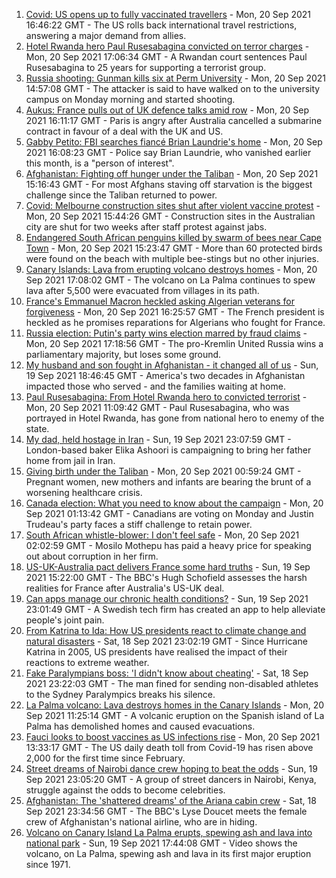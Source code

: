 1. [Covid: US opens up to fully vaccinated travellers](https://www.bbc.co.uk/news/world-us-canada-58628491?at_medium=RSS&at_campaign=KARANGA) - Mon, 20 Sep 2021 16:46:22 GMT - The US rolls back international travel restrictions, answering a major demand from allies.
2. [Hotel Rwanda hero Paul Rusesabagina convicted on terror charges](https://www.bbc.co.uk/news/world-africa-58624691?at_medium=RSS&at_campaign=KARANGA) - Mon, 20 Sep 2021 17:06:34 GMT - A Rwandan court sentences Paul Rusesabagina to 25 years for supporting a terrorist group.
3. [Russia shooting: Gunman kills six at Perm University](https://www.bbc.co.uk/news/world-europe-58623160?at_medium=RSS&at_campaign=KARANGA) - Mon, 20 Sep 2021 14:57:08 GMT - The attacker is said to have walked on to the university campus on Monday morning and started shooting.
4. [Aukus: France pulls out of UK defence talks amid row](https://www.bbc.co.uk/news/uk-58620220?at_medium=RSS&at_campaign=KARANGA) - Mon, 20 Sep 2021 16:11:17 GMT - Paris is angry after Australia cancelled a submarine contract in favour of a deal with the UK and US.
5. [Gabby Petito: FBI searches fiancé Brian Laundrie's home](https://www.bbc.co.uk/news/world-us-canada-58629194?at_medium=RSS&at_campaign=KARANGA) - Mon, 20 Sep 2021 16:08:23 GMT - Police say Brian Laundrie, who vanished earlier this month, is a "person of interest".
6. [Afghanistan: Fighting off hunger under the Taliban](https://www.bbc.co.uk/news/world-asia-58624998?at_medium=RSS&at_campaign=KARANGA) - Mon, 20 Sep 2021 15:16:43 GMT - For most Afghans staving off starvation is the biggest challenge since the Taliban returned to power.
7. [Covid: Melbourne construction sites shut after violent vaccine protest](https://www.bbc.co.uk/news/world-australia-58628629?at_medium=RSS&at_campaign=KARANGA) - Mon, 20 Sep 2021 15:44:26 GMT - Construction sites in the Australian city are shut for two weeks after staff protest against jabs.
8. [Endangered South African penguins killed by swarm of bees near Cape Town](https://www.bbc.co.uk/news/world-africa-58622482?at_medium=RSS&at_campaign=KARANGA) - Mon, 20 Sep 2021 15:23:47 GMT - More than 60 protected birds were found on the beach with multiple bee-stings but no other injuries.
9. [Canary Islands: Lava from erupting volcano destroys homes](https://www.bbc.co.uk/news/world-europe-58620555?at_medium=RSS&at_campaign=KARANGA) - Mon, 20 Sep 2021 17:08:02 GMT - The volcano on La Palma continues to spew lava after 5,500 were evacuated from villages in its path.
10. [France's Emmanuel Macron heckled asking Algerian veterans for forgiveness](https://www.bbc.co.uk/news/world-africa-58626309?at_medium=RSS&at_campaign=KARANGA) - Mon, 20 Sep 2021 16:25:57 GMT - The French president is heckled as he promises reparations for Algerians who fought for France.
11. [Russia election: Putin's party wins election marred by fraud claims](https://www.bbc.co.uk/news/world-europe-58614227?at_medium=RSS&at_campaign=KARANGA) - Mon, 20 Sep 2021 17:18:56 GMT - The pro-Kremlin United Russia wins a parliamentary majority, but loses some ground.
12. [My husband and son fought in Afghanistan - it changed all of us](https://www.bbc.co.uk/news/world-us-canada-58603119?at_medium=RSS&at_campaign=KARANGA) - Sun, 19 Sep 2021 18:46:45 GMT - America's two decades in Afghanistan impacted those who served - and the families waiting at home.
13. [Paul Rusesabagina: From Hotel Rwanda hero to convicted terrorist](https://www.bbc.co.uk/news/world-africa-58604468?at_medium=RSS&at_campaign=KARANGA) - Mon, 20 Sep 2021 11:09:42 GMT - Paul Rusesabagina, who was portrayed in Hotel Rwanda, has gone from national hero to enemy of the state.
14. [My dad, held hostage in Iran](https://www.bbc.co.uk/news/world-middle-east-58603151?at_medium=RSS&at_campaign=KARANGA) - Sun, 19 Sep 2021 23:07:59 GMT - London-based baker Elika Ashoori is campaigning to bring her father home from jail in Iran.
15. [Giving birth under the Taliban](https://www.bbc.co.uk/news/world-asia-58585323?at_medium=RSS&at_campaign=KARANGA) - Mon, 20 Sep 2021 00:59:24 GMT - Pregnant women, new mothers and infants are bearing the brunt of a worsening healthcare crisis.
16. [Canada election: What you need to know about the campaign](https://www.bbc.co.uk/news/world-us-canada-58573882?at_medium=RSS&at_campaign=KARANGA) - Mon, 20 Sep 2021 01:13:42 GMT - Canadians are voting on Monday and Justin Trudeau's party faces a stiff challenge to retain power.
17. [South African whistle-blower: I don't feel safe](https://www.bbc.co.uk/news/world-africa-58550717?at_medium=RSS&at_campaign=KARANGA) - Mon, 20 Sep 2021 02:02:59 GMT - Mosilo Mothepu has paid a heavy price for speaking out about corruption in her firm.
18. [US-UK-Australia pact delivers France some hard truths](https://www.bbc.co.uk/news/world-europe-58614229?at_medium=RSS&at_campaign=KARANGA) - Sun, 19 Sep 2021 15:22:00 GMT - The BBC's Hugh Schofield assesses the harsh realities for France after Australia's US-UK deal.
19. [Can apps manage our chronic health conditions?](https://www.bbc.co.uk/news/business-58556777?at_medium=RSS&at_campaign=KARANGA) - Sun, 19 Sep 2021 23:01:49 GMT - A Swedish tech firm has created an app to help alleviate people's joint pain.
20. [From Katrina to Ida: How US presidents react to climate change and natural disasters](https://www.bbc.co.uk/news/world-us-canada-58561655?at_medium=RSS&at_campaign=KARANGA) - Sat, 18 Sep 2021 23:02:19 GMT - Since Hurricane Katrina in 2005, US presidents have realised the impact of their reactions to extreme weather.
21. [Fake Paralympians boss: 'I didn't know about cheating'](https://www.bbc.co.uk/news/stories-58598677?at_medium=RSS&at_campaign=KARANGA) - Sat, 18 Sep 2021 23:22:03 GMT - The man fined for sending non-disabled athletes to the Sydney Paralympics breaks his silence.
22. [La Palma volcano: Lava destroys homes in the Canary Islands](https://www.bbc.co.uk/news/world-europe-58625781?at_medium=RSS&at_campaign=KARANGA) - Mon, 20 Sep 2021 11:25:14 GMT - A volcanic eruption on the Spanish island of La Palma has demolished homes and caused evacuations.
23. [Fauci looks to boost vaccines as US infections rise](https://www.bbc.co.uk/news/world-us-canada-58628409?at_medium=RSS&at_campaign=KARANGA) - Mon, 20 Sep 2021 13:33:17 GMT - The US daily death toll from Covid-19 has risen above 2,000 for the first time since February.
24. [Street dreams of Nairobi dance crew hoping to beat the odds](https://www.bbc.co.uk/news/world-africa-58602632?at_medium=RSS&at_campaign=KARANGA) - Sun, 19 Sep 2021 23:05:20 GMT - A group of street dancers in Nairobi, Kenya, struggle against the odds to become celebrities.
25. [Afghanistan: The 'shattered dreams' of the Ariana cabin crew](https://www.bbc.co.uk/news/world-middle-east-58599522?at_medium=RSS&at_campaign=KARANGA) - Sat, 18 Sep 2021 23:34:56 GMT - The BBC's Lyse Doucet meets the female crew of Afghanistan's national airline, who are in hiding.
26. [Volcano on Canary Island La Palma erupts, spewing ash and lava into national park](https://www.bbc.co.uk/news/world-europe-58618487?at_medium=RSS&at_campaign=KARANGA) - Sun, 19 Sep 2021 17:44:08 GMT - Video shows the volcano, on La Palma, spewing ash and lava in its first major eruption since 1971.
